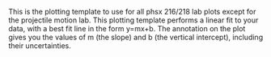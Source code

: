 This is the plotting template to use for all phsx 216/218 lab plots except for the projectile motion lab. 
This plotting template performs a linear fit to your data, with a best fit line in the form y=mx+b. 
The annotation on the plot gives you the values of m (the slope) and b (the vertical intercept), including their uncertainties. 
